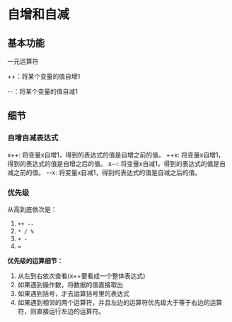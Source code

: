 # 自增和自减

## 基本功能

一元运算符

++：将某个变量的值自增1

--：将某个变量的值自减1

## 细节

### 自增自减表达式

x++: 将变量x自增1，得到的表达式的值是自增之前的值。
++x: 将变量x自增1，得到的表达式的值是自增之后的值。
x--: 将变量x自减1，得到的表达式的值是自减之前的值。
--x: 将变量x自减1，得到的表达式的值是自减之后的值。

### 优先级

从高到底依次是：

1. ```++ --```
2. ```* / %```
3. ```+ -```
4. ```=```

**优先级的运算细节：**

1. 从左到右依次查看(x++要看成一个整体表达式)
2. 如果遇到操作数，将数据的值直接取出
3. 如果遇到括号，才去运算括号里的表达式
4. 如果遇到相邻的两个运算符，并且左边的运算符优先级大于等于右边的运算符，则直接运行左边的运算符。

